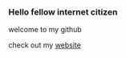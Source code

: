 ### Hello fellow internet citizen

welcome to my github

check out my [website](https://holynetworkadapter.github.io)
